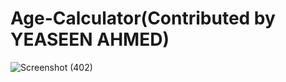 # Age-Calculator(Contributed by YEASEEN AHMED)
![Screenshot (402)](https://user-images.githubusercontent.com/92775489/149630639-f98732e0-80e7-422c-9c31-09c4d8010565.png)

